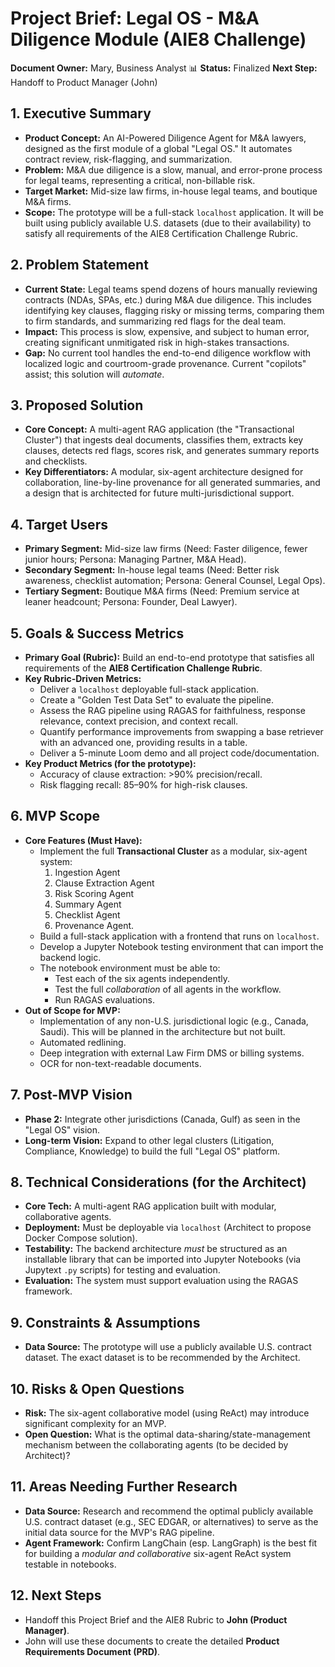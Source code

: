 # Project Brief: Legal OS - M&A Diligence Module (AIE8 Challenge)

**Document Owner:** Mary, Business Analyst 📊
**Status:** Finalized
**Next Step:** Handoff to Product Manager (John)

## 1. Executive Summary

* **Product Concept:** An AI-Powered Diligence Agent for M&A lawyers, designed as the first module of a global "Legal OS." It automates contract review, risk-flagging, and summarization.
* **Problem:** M&A due diligence is a slow, manual, and error-prone process for legal teams, representing a critical, non-billable risk.
* **Target Market:** Mid-size law firms, in-house legal teams, and boutique M&A firms.
* **Scope:** The prototype will be a full-stack `localhost` application. It will be built using publicly available U.S. datasets (due to their availability) to satisfy all requirements of the AIE8 Certification Challenge Rubric.

## 2. Problem Statement

* **Current State:** Legal teams spend dozens of hours manually reviewing contracts (NDAs, SPAs, etc.) during M&A due diligence. This includes identifying key clauses, flagging risky or missing terms, comparing them to firm standards, and summarizing red flags for the deal team.
* **Impact:** This process is slow, expensive, and subject to human error, creating significant unmitigated risk in high-stakes transactions.
* **Gap:** No current tool handles the end-to-end diligence workflow with localized logic and courtroom-grade provenance. Current "copilots" assist; this solution will *automate*.

## 3. Proposed Solution

* **Core Concept:** A multi-agent RAG application (the "Transactional Cluster") that ingests deal documents, classifies them, extracts key clauses, detects red flags, scores risk, and generates summary reports and checklists.
* **Key Differentiators:** A modular, six-agent architecture designed for collaboration, line-by-line provenance for all generated summaries, and a design that is architected for future multi-jurisdictional support.

## 4. Target Users

* **Primary Segment:** Mid-size law firms (Need: Faster diligence, fewer junior hours; Persona: Managing Partner, M&A Head).
* **Secondary Segment:** In-house legal teams (Need: Better risk awareness, checklist automation; Persona: General Counsel, Legal Ops).
* **Tertiary Segment:** Boutique M&A firms (Need: Premium service at leaner headcount; Persona: Founder, Deal Lawyer).

## 5. Goals & Success Metrics

* **Primary Goal (Rubric):** Build an end-to-end prototype that satisfies all requirements of the **AIE8 Certification Challenge Rubric**.
* **Key Rubric-Driven Metrics:**
    * Deliver a `localhost` deployable full-stack application.
    * Create a "Golden Test Data Set" to evaluate the pipeline.
    * Assess the RAG pipeline using RAGAS for faithfulness, response relevance, context precision, and context recall.
    * Quantify performance improvements from swapping a base retriever with an advanced one, providing results in a table.
    * Deliver a 5-minute Loom demo and all project code/documentation.
* **Key Product Metrics (for the prototype):**
    * Accuracy of clause extraction: >90% precision/recall.
    * Risk flagging recall: 85–90% for high-risk clauses.

## 6. MVP Scope

* **Core Features (Must Have):**
    * Implement the full **Transactional Cluster** as a modular, six-agent system:
        1.  Ingestion Agent
        2.  Clause Extraction Agent
        3.  Risk Scoring Agent
        4.  Summary Agent
        5.  Checklist Agent
        6.  Provenance Agent.
    * Build a full-stack application with a frontend that runs on `localhost`.
    * Develop a Jupyter Notebook testing environment that can import the backend logic.
    * The notebook environment must be able to:
        * Test each of the six agents independently.
        * Test the full *collaboration* of all agents in the workflow.
        * Run RAGAS evaluations.
* **Out of Scope for MVP:**
    * Implementation of any non-U.S. jurisdictional logic (e.g., Canada, Saudi). This will be planned in the architecture but not built.
    * Automated redlining.
    * Deep integration with external Law Firm DMS or billing systems.
    * OCR for non-text-readable documents.

## 7. Post-MVP Vision

* **Phase 2:** Integrate other jurisdictions (Canada, Gulf) as seen in the "Legal OS" vision.
* **Long-term Vision:** Expand to other legal clusters (Litigation, Compliance, Knowledge) to build the full "Legal OS" platform.

## 8. Technical Considerations (for the Architect)

* **Core Tech:** A multi-agent RAG application built with modular, collaborative agents.
* **Deployment:** Must be deployable via `localhost` (Architect to propose Docker Compose solution).
* **Testability:** The backend architecture *must* be structured as an installable library that can be imported into Jupyter Notebooks (via Jupytext `.py` scripts) for testing and evaluation.
* **Evaluation:** The system must support evaluation using the RAGAS framework.

## 9. Constraints & Assumptions

* **Data Source:** The prototype will use a publicly available U.S. contract dataset. The exact dataset is to be recommended by the Architect.

## 10. Risks & Open Questions

* **Risk:** The six-agent collaborative model (using ReAct) may introduce significant complexity for an MVP.
* **Open Question:** What is the optimal data-sharing/state-management mechanism between the collaborating agents (to be decided by Architect)?

## 11. Areas Needing Further Research

* **Data Source:** Research and recommend the optimal publicly available U.S. contract dataset (e.g., SEC EDGAR, or alternatives) to serve as the initial data source for the MVP's RAG pipeline.
* **Agent Framework:** Confirm LangChain (esp. LangGraph) is the best fit for building a *modular and collaborative* six-agent ReAct system testable in notebooks.

## 12. Next Steps

* Handoff this Project Brief and the AIE8 Rubric to **John (Product Manager)**.
* John will use these documents to create the detailed **Product Requirements Document (PRD)**.